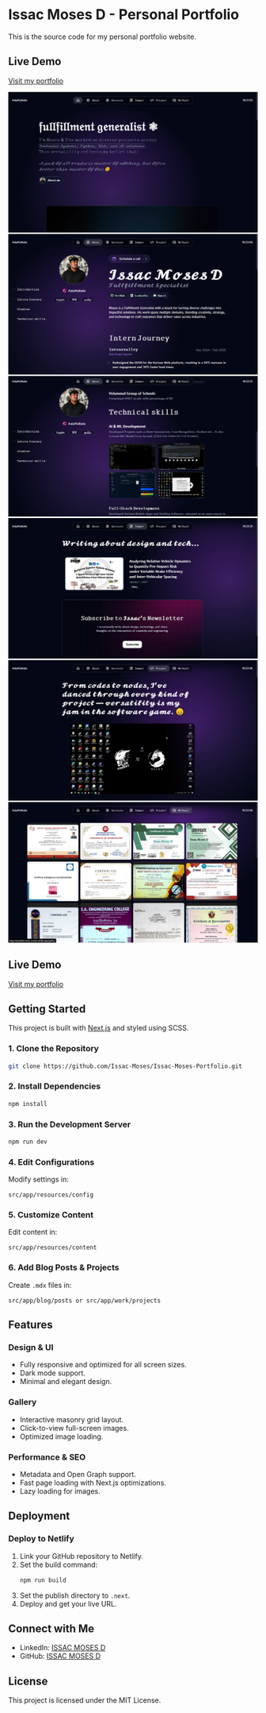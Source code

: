 # **Issac Moses D - Personal Portfolio**

This is the source code for my personal portfolio website.
## **Live Demo**
[Visit my portfolio](https://portfolio-issac-moses.netlify.app/)

![App Logo](./screenshot/1.png)
![App Logo](./screenshot/2.png)
![App Logo](./screenshot/3.png)
![App Logo](./screenshot/4.png)
![App Logo](./screenshot/5.png)
![App Logo](./screenshot/6.png)

## **Live Demo**
[Visit my portfolio](https://portfolio-issac-moses.netlify.app/)


## **Getting Started**

This project is built with [Next.js](https://nextjs.org) and styled using SCSS.

### **1. Clone the Repository**
```bash
git clone https://github.com/Issac-Moses/Issac-Moses-Portfolio.git
```

### **2. Install Dependencies**
```bash
npm install
```

### **3. Run the Development Server**
```bash
npm run dev
```

### **4. Edit Configurations**
Modify settings in:
```
src/app/resources/config
```

### **5. Customize Content**
Edit content in:
```
src/app/resources/content
```

### **6. Add Blog Posts & Projects**
Create `.mdx` files in:
```
src/app/blog/posts or src/app/work/projects
```

## **Features**

### **Design & UI**
- Fully responsive and optimized for all screen sizes.
- Dark mode support.
- Minimal and elegant design.

### **Gallery**
- Interactive masonry grid layout.
- Click-to-view full-screen images.
- Optimized image loading.

### **Performance & SEO**
- Metadata and Open Graph support.
- Fast page loading with Next.js optimizations.
- Lazy loading for images.

## **Deployment**

### **Deploy to Netlify**
1. Link your GitHub repository to Netlify.
2. Set the build command:
   ```bash
   npm run build
   ```
3. Set the publish directory to `.next`.
4. Deploy and get your live URL.

## **Connect with Me**
- LinkedIn: [ISSAC MOSES D](https://www.linkedin.com/in/i%EF%BD%93%EF%BD%93-a-c-m-%E5%8F%A3%EF%BD%93%E3%83%A2%EF%BD%93-d-12837831b/)
- GitHub: [ISSAC MOSES D](https://github.com/Issac-Moses)

## **License**
This project is licensed under the MIT License.

